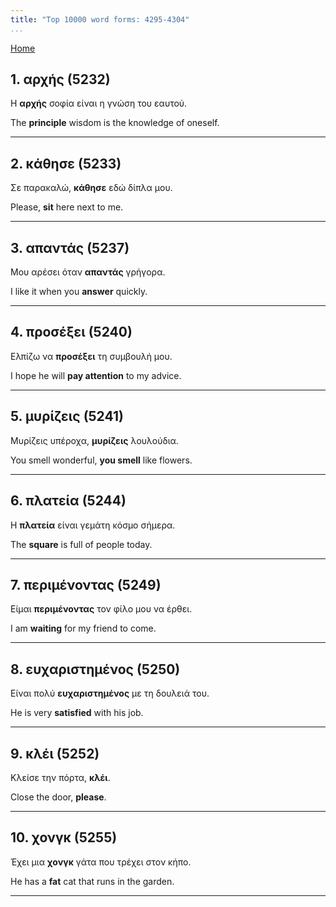 ```yaml
---
title: "Top 10000 word forms: 4295-4304"
...
```


[Home](./) 

## 1. αρχής (5232)

Η **αρχής** σοφία είναι η γνώση του εαυτού.

The **principle** wisdom is the knowledge of oneself.

---

## 2. κάθησε (5233)

Σε παρακαλώ, **κάθησε** εδώ δίπλα μου.  

Please, **sit** here next to me.

---

## 3. απαντάς (5237)

Μου αρέσει όταν **απαντάς** γρήγορα.

I like it when you **answer** quickly.

---

## 4. προσέξει (5240)

Ελπίζω να **προσέξει** τη συμβουλή μου.

I hope he will **pay attention** to my advice.

---

## 5. μυρίζεις (5241)

Μυρίζεις υπέροχα, **μυρίζεις** λουλούδια.  

You smell wonderful, **you smell** like flowers.

---

## 6. πλατεία (5244)

Η **πλατεία** είναι γεμάτη κόσμο σήμερα.  

The **square** is full of people today.

---

## 7. περιμένοντας (5249)

Είμαι **περιμένοντας** τον φίλο μου να έρθει.

I am **waiting** for my friend to come.

---

## 8. ευχαριστημένος (5250)

Είναι πολύ **ευχαριστημένος** με τη δουλειά του.  

He is very **satisfied** with his job.

---

## 9. κλέι (5252)

Κλείσε την πόρτα, **κλέι**.

Close the door, **please**.

---

## 10. χονγκ (5255)

Έχει μια **χονγκ** γάτα που τρέχει στον κήπο.

He has a **fat** cat that runs in the garden.

---

